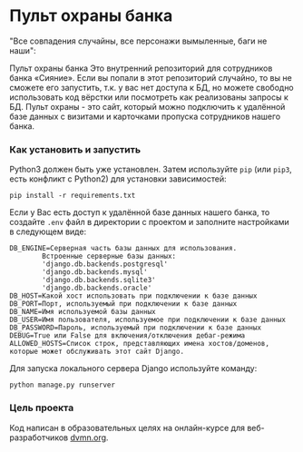 # Пульт охраны банка
"Все совпадения случайны, все персонажи вымыленные, баги не наши":

Пульт охраны банка
Это внутренний репозиторий для сотрудников банка «Сияние». Если вы попали в этот репозиторий случайно, то вы не сможете его запустить, т.к. у вас нет доступа к БД, но можете свободно использовать код вёрстки или посмотреть как реализованы запросы к БД.
Пульт охраны - это сайт, который можно подключить к удалённой базе данных с визитами и карточками пропуска сотрудников нашего банка.


### Как установить и запустить

Python3 должен быть уже установлен. 
Затем используйте `pip` (или `pip3`, есть конфликт с Python2) для установки зависимостей:
```
pip install -r requirements.txt
```
Если у Вас есть доступ к удалённой базе данных нашего банка, то создайте `.env` файл в директории с проектом и заполните настройками в следующем виде:
```
DB_ENGINE=Серверная часть базы данных для использования. 
        Встроенные серверные базы данных:
        'django.db.backends.postgresql'
        'django.db.backends.mysql'
        'django.db.backends.sqlite3'
        'django.db.backends.oracle'
DB_HOST=Какой хост использовать при подключении к базе данных
DB_PORT=Порт, используемый при подключении к базе данных
DB_NAME=Имя используемой базы данных
DB_USER=Имя пользователя, используемое при подключении к базе данных
DB_PASSWORD=Пароль, используемый при подключении к базе данных
DEBUG=True или False для включения/отключения дебаг-режима
ALLOWED_HOSTS=Список строк, представляющих имена хостов/доменов, которые может обслуживать этот сайт Django.
```

Для запуска локального сервера Django используйте команду:
```commandline
python manage.py runserver
```
### Цель проекта

Код написан в образовательных целях на онлайн-курсе для веб-разработчиков [dvmn.org](https://dvmn.org/).